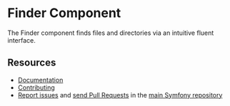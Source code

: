 # Finder Component

The Finder component finds files and directories via an intuitive fluent
interface.

## Resources

- [Documentation](https://symfony.com/doc/current/components/finder.html)
- [Contributing](https://symfony.com/doc/current/contributing/table.php)
- [Report issues](https://github.com/symfony/symfony/issues) and
  [send Pull Requests](https://github.com/symfony/symfony/pulls)
  in the [main Symfony repository](https://github.com/symfony/symfony)

